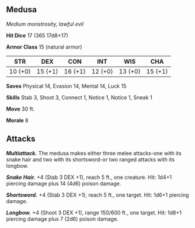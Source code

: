 ## Medusa

*Medium monstrosity, lawful evil*

**Hit Dice** 17 (365 17d8+17)

**Armor Class** 15 (natural armor)

| STR     | DEX     | CON     | INT     | WIS     | CHA     |
|---------|---------|---------|---------|---------|---------|
| 10 (+0) | 15 (+1) | 16 (+1) | 12 (+0) | 13 (+0) | 15 (+1) |

**Saves** Physical 14, Evasion 14, Mental 14, Luck 15

**Skills** Stab 3, Shoot 3, Connect 1, Notice 1, Notice 1, Sneak 1

**Move** 30 ft.

**Morale** 8

## Attacks

***Multiattack.*** The medusa makes either three melee attacks-one with its snake hair and two with its shortsword-or two ranged attacks with its longbow.

***Snake Hair.*** +4 (Stab 3 DEX +1), reach 5 ft., one creature. Hit: 1d4+1 piercing damage plus 14 (4d6) poison damage.

***Shortsword.*** +4 (Stab 3 DEX +1), reach 5 ft., one target. Hit: 1d6+1 piercing damage.

***Longbow.*** +4 (Shoot 3 DEX +1), range 150/600 ft., one target. Hit: 1d8+1 piercing damage plus 7 (2d6) poison damage.

